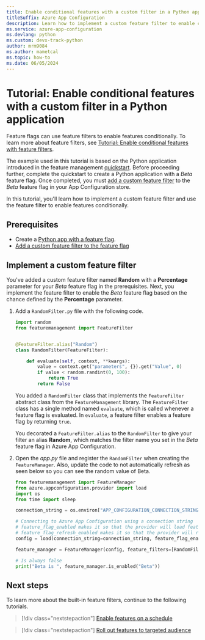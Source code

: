 ```yaml
---
title: Enable conditional features with a custom filter in a Python application
titleSuffix: Azure App Configuration
description: Learn how to implement a custom feature filter to enable conditional feature flags for your Python application.
ms.service: azure-app-configuration
ms.devlang: python
ms.custom: devx-track-python
author: mrm9084
ms.author: mametcal
ms.topic: how-to
ms.date: 06/05/2024
---
```


# Tutorial: Enable conditional features with a custom filter in a Python application

Feature flags can use feature filters to enable features conditionally. To learn more about feature filters, see [Tutorial: Enable conditional features with feature filters](./howto-feature-filters.md).

The example used in this tutorial is based on the Python application introduced in the feature management [quickstart](./quickstart-feature-flag-python.md). Before proceeding further, complete the quickstart to create a Python application with a *Beta* feature flag. Once completed, you must [add a custom feature filter](./howto-feature-filters.md) to the *Beta* feature flag in your App Configuration store.

In this tutorial, you'll learn how to implement a custom feature filter and use the feature filter to enable features conditionally.

## Prerequisites

- Create a [Python app with a feature flag](./quickstart-feature-flag-python.md).
- [Add a custom feature filter to the feature flag](./howto-feature-filters.md)

## Implement a custom feature filter

You've added a custom feature filter named **Random** with a **Percentage** parameter for your *Beta* feature flag in the prerequisites. Next, you implement the feature filter to enable the *Beta* feature flag based on the chance defined by the **Percentage** parameter.

1. Add a `RandomFilter.py` file with the following code.

    ```python
    import random
    from featuremanagement import FeatureFilter
    
    
    @FeatureFilter.alias("Random")
    class RandomFilter(FeatureFilter):
    
        def evaluate(self, context, **kwargs):
            value = context.get("parameters", {}).get("Value", 0)
            if value < random.randint(0, 100):
                return True
            return False
    ```

    You added a `RandomFilter` class that implements the `FeatureFilter` abstract class from the `FeatureManagement` library. The `FeatureFilter` class has a single method named `evaluate`, which is called whenever a feature flag is evaluated. In `evaluate`, a feature filter enables a feature flag by returning `true`.

    You decorated a `FeatureFilter.alias` to the `RandomFilter` to give your filter an alias **Random**, which matches the filter name you set in the *Beta* feature flag in Azure App Configuration.

1. Open the *app.py* file and register the `RandomFilter` when creating the `FeatureManager`. Also, update the code to not automatically refresh as seen below so you can see the random value of Beta.

    ```python
    from featuremanagement import FeatureManager
    from azure.appconfiguration.provider import load
    import os
    from time import sleep
    
    connection_string = os.environ["APP_CONFIGURATION_CONNECTION_STRING"]
    
    # Connecting to Azure App Configuration using a connection string
    # feature_flag_enabled makes it so that the provider will load feature flags from Azure App Configuration
    # feature_flag_refresh_enabled makes it so that the provider will refresh feature flags from Azure App Configuration, when the refresh operation is triggered
    config = load(connection_string=connection_string, feature_flag_enabled=True)
    
    feature_manager = FeatureManager(config, feature_filters=[RandomFilter()])
    
    # Is always false
    print("Beta is ", feature_manager.is_enabled("Beta"))
    ```

## Next steps

To learn more about the built-in feature filters, continue to the following tutorials.

> [!div class="nextstepaction"]
> [Enable features on a schedule](./howto-timewindow-filter.md)

> [!div class="nextstepaction"]
> [Roll out features to targeted audience](./howto-targetingfilter.md)
